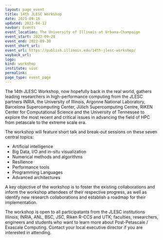 ```yaml
---
layout: page_event
title: 14th JLESC Workshop
date: 2021-09-16
updated: 2022-04-12
navbar: Events
event_location: The University of Illinois at Urbana-Champaign
event_start: 2022-09-28
event_end: 2022-09-30
event_short_url:
event_url: https://publish.illinois.edu/14th-jlesc-workshop/
wayback_url:
logo:
kind: workshop
institute: uiuc
permalink:
page_type: event_page
---
```


The 14th JLESC Workshop, now hopefully back in the real world, gathers leading researchers in high-performance computing from the JLESC partners INRIA, the University of Illinois, Argonne National Laboratory, Barcelona Supercomputing Center,
Jülich Supercomputing Centre, RIKEN Center for Computational Science and the University of Tennessee
to explore the most recent and critical issues in advancing the field of HPC from petascale to the extreme scale era.

The workshop will feature short talk and break-out sessions on these seven central topics:

  * Artificial intelligence
  * Big Data, I/O and in-situ visualization
  * Numerical methods and algorithms
  * Resilience
  * Performance tools
  * Programming Languages
  * Advanced architectures

A key objective of the workshop is to foster the existing collaborations and inform the workshop attendees of their respective progress, as well as identify new research collaborations and establish a roadmap for their implementation.

The workshop is open to all participatants from the JLESC institutions Illinois, INRIA, ANL, BSC, JSC, Riken R-CCS and UTK; faculties, researchers, engineers and students who want to learn more about Post-Petascale / Exascale Computing. Contact your local executive director if you are interested in attending.

